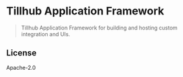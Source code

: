 # Tillhub Application Framework

> Tillhub Application Framework for building and hosting custom integration and UIs.

## License

Apache-2.0
